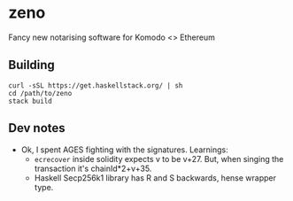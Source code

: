 # zeno

Fancy new notarising software for Komodo <> Ethereum

## Building

```
curl -sSL https://get.haskellstack.org/ | sh
cd /path/to/zeno
stack build
```

## Dev notes

* Ok, I spent AGES fighting with the signatures. Learnings:
  - `ecrecover` inside solidity expects v to be v+27. But, when singing the transaction it's chainId*2+v+35.
  - Haskell Secp256k1 library has R and S backwards, hense wrapper type. 
